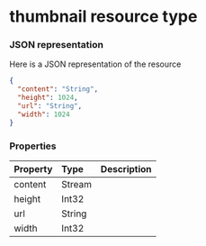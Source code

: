# thumbnail resource type



### JSON representation

Here is a JSON representation of the resource

<!-- {
  "blockType": "resource",
  "optionalProperties": [

  ],
  "@odata.type": "microsoft.graph.thumbnail"
}-->

```json
{
  "content": "String",
  "height": 1024,
  "url": "String",
  "width": 1024
}

```
### Properties
| Property	   | Type	|Description|
|:---------------|:--------|:----------|
|content|Stream||
|height|Int32||
|url|String||
|width|Int32||

<!-- uuid: 4ff2db4a-05ee-4fa0-9403-6ec39af0c1fa
2015-10-16 09:51:20 UTC -->
<!-- {
  "type": "#page.annotation",
  "description": "thumbnail resource",
  "keywords": "",
  "section": "documentation",
  "tocPath": ""
}-->